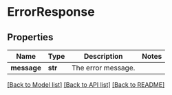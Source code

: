 # ErrorResponse

## Properties
Name | Type | Description | Notes
------------ | ------------- | ------------- | -------------
**message** | **str** | The error message. | 

[[Back to Model list]](../README.md#documentation-for-models) [[Back to API list]](../README.md#documentation-for-api-endpoints) [[Back to README]](../README.md)



